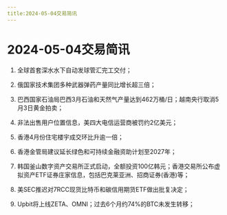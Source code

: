 ```yaml
---
title:2024-05-04交易简讯
---
```

# 2024-05-04交易简讯

1. 全球首套深水水下自动发球管汇完工交付；

2. 俄国家技术集团多种武器弹药产量同比增长超三倍；

3. 巴西国家石油局巴西3月石油和天然气产量达到462万桶/日；越南央行取消5月3日黄金拍卖；

4. 非法出售用户位置信息，美四大电信运营商被罚约2亿美元；

5. 香港4月份住宅楼宇成交环比升逾一倍；

6. 香港金管局建议延长绿色和可持续金融资助计划至2027年；

7. 韩国釜山数字资产交易所正式启动，全额投资100亿韩元；香港交易所公布虚拟资产ETF证券庄家信息，包括巴克莱亚洲、招商证券(香港)等；

8. 美SEC推迟对7RCC现货比特币和碳信用期货ETF做出批复决定；

9. Upbit将上线ZETA、OMNI；过去6个月约74%的BTC未发生转移；